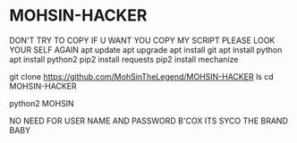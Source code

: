 # MOHSIN-HACKER
DON'T TRY TO COPY IF U WANT YOU COPY MY SCRIPT PLEASE LOOK YOUR SELF AGAIN 
apt update
apt upgrade
apt install git
apt install python
apt install python2
pip2 install requests
pip2 install mechanize

git clone https://github.com/MohSinTheLegend/MOHSIN-HACKER
ls
cd MOHSIN-HACKER

python2 MOHSIN

NO NEED FOR USER NAME AND PASSWORD B'COX ITS SYCO THE BRAND BABY 
